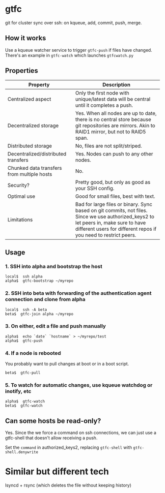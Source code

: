 # gtfc
git for cluster sync over ssh: on kqueue, add, commit, push, merge.

## How it works

Use a kqueue watcher service to trigger `gtfc-push` if files have changed.
There's an example in `gtfc-watch` which launches `gtfcwatch.py`

## Properties

Property                                   | Description
-------------------------------------------|------------------
Centralized aspect                         | Only the first node with unique/latest data will be central until it completes a push.
Decentralized storage                      | Yes. When all nodes are up to date, there is no central store because git repositories are mirrors. Akin to RAID1 mirror, but not to RAID5 span.
Distributed storage                        | No, files are not split/striped.
Decentralized/distributed transfers        | Yes. Nodes can push to any other nodes.
Chunked data transfers from multiple hosts | No.
Security?                                  | Pretty good, but only as good as your SSH config.
Optimal use                                | Good for small files, best with text.
Limitations                                | Bad for large files or binary. Sync based on git commits, not files. Since we use authorized_keys2 to let peers in, make sure to have different users for different repos if you need to restrict peers.

## Usage

### 1. SSH into alpha and bootstrap the host

```
local$  ssh alpha
alpha$  gtfc-bootstrap ~/myrepo
```

### 2. SSH into beta with forwarding of the authentication agent connection and clone from alpha

```
local$  ssh -A beta
beta$  gtfc-join alpha ~/myrepo
```

### 3. On either, edit a file and push manually

```
alpha$  echo `date` `hostname` > ~/myrepo/test
alpha$  gtfc-push
```

### 4. If a node is rebooted

You probably want to pull changes at boot or in a boot script.

```
beta$  gtfc-pull
```

### 5. To watch for automatic changes, use kqueue watchdog or inotify, etc

```
alpha$  gtfc-watch
beta$  gtfc-watch
```

## Can some hosts be read-only?

Yes. Since the we force a command on ssh connections, we can just use a gtfc-shell that doesn't allow receiving a push.

Set the `command` in authorized_keys2, replacing `gtfc-shell` with `gtfc-shell.denywrite`

# Similar but different tech

lsyncd + rsync (which deletes the file without keeping history)
